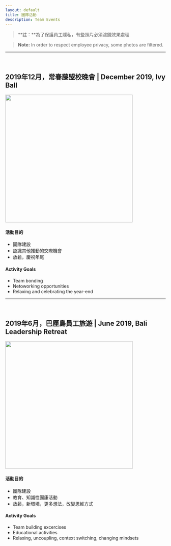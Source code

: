 ```yaml
---
layout: default
title: 團隊活動
description: Team Events
---
```


> **註：**為了保護員工隱私，有些照片必須濾鏡效果處理

> **Note:** In order to respect employee privacy, some photos are filtered.

---

<br>

## 2019年12月，常春藤盟校晚會 | December 2019, Ivy Ball

<img src='https://lh3.googleusercontent.com/K41PHZva126LnlpOOJnk3bQu0cxUlTr_VqF3iLyf6IqB1RKYhVdatXANI3O2oQIX-1GEj4ZiXItlUf70ikrefboc4UtAWWexSG17ZvRwN68O8mc_OW3-QofmOl1LUkMIFE78eIgo3oM=w2400' width="400"/>

#### 活動目的

* 團隊建設
* 認識其他推動的交際機會
* 放鬆，慶祝年尾

#### Activity Goals

* Team bonding
* Netoworking opportunities
* Relaxing and celebrating the year-end

---

<br>

## 2019年6月，巴厘島員工旅遊 | June 2019, Bali Leadership Retreat

<img src='https://lh3.googleusercontent.com/_MXE0isZhoMjHloeMavD6g3W0-P1qfePCYhygqDYjUUH5Jg-35-FPgVpLm8qT9HetleX1dTuVfUybHU70c-Nc2ZB8SCOHCA-HT25pS_BKmVeO0wvbwBCwfFOKvSu-9b5pZv5iZsB2Q=w400' width="400"/>

#### 活動目的

* 團隊建設
* 教育、知識性團康活動
* 放鬆，新環境，更多想法，改變思維方式

#### Activity Goals

* Team building excercises
* Educational activities
* Relaxing, uncoupling, context switching, changing mindsets

<br>